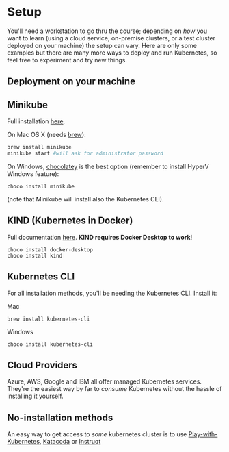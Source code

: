 # Setup

You'll need a workstation to go thru the course; depending on _how_ you want to learn (using a cloud service, on-premise clusters, or a test cluster deployed on your machine) the setup can vary. Here are only some examples but there are many more ways to deploy and run Kubernetes, so feel free to experiment and try new things.

## Deployment on your machine

## Minikube

Full installation [here](https://kubernetes.io/docs/tasks/tools/install-minikube/).

On Mac OS X (needs [brew](https://brew.sh/)):

```bash
brew install minikube
minikube start #will ask for administrator password
```

On Windows, [chocolatey](https://chocolatey.org/packages/kind) is the best option (remember to install HyperV Windows feature):

```
choco install minikube
```

(note that Minikube will install also the Kubernetes CLI).

## KIND (Kubernetes in Docker)

Full documentation [here](https://kind.sigs.k8s.io/). __KIND requires Docker Desktop to work__!

```
choco install docker-desktop
choco install kind
```


## Kubernetes CLI

For all installation methods, you'll be needing the Kubernetes CLI. Install it:

Mac
```
brew install kubernetes-cli
```

Windows
```
choco install kubernetes-cli
```

## Cloud Providers

Azure, AWS, Google and IBM all offer managed Kubernetes services. They're the easiest way by far to *consume* Kubernetes without the hassle of installing it yourself.

## No-installation methods

An easy way to get access to *some* kubernetes cluster is to use [Play-with-Kubernetes](https://labs.play-with-k8s.com/), [Katacoda](https://www.katacoda.com/) or [Instruqt](https://instruqt.com/)


